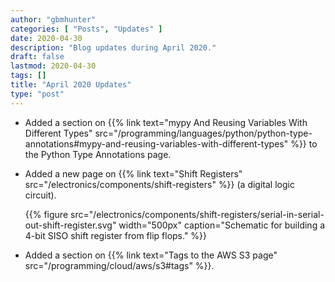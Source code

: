 ```yaml
---
author: "gbmhunter"
categories: [ "Posts", "Updates" ]
date: 2020-04-30
description: "Blog updates during April 2020."
draft: false
lastmod: 2020-04-30
tags: []
title: "April 2020 Updates"
type: "post"
---
```


* Added a section on {{% link text="mypy And Reusing Variables With Different Types" src="/programming/languages/python/python-type-annotations#mypy-and-reusing-variables-with-different-types" %}} to the Python Type Annotations page.

* Added a new page on {{% link text="Shift Registers" src="/electronics/components/shift-registers" %}} (a digital logic circuit).

    {{% figure src="/electronics/components/shift-registers/serial-in-serial-out-shift-register.svg" width="500px" caption="Schematic for building a 4-bit SISO shift register from flip flops." %}}

* Added a section on {{% link text="Tags to the AWS S3 page" src="/programming/cloud/aws/s3#tags" %}}.